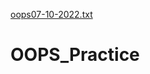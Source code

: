 [oops07-10-2022.txt](https://github.com/Deelip918/OOPS_Practice/files/9734563/oops07-10-2022.txt)
# OOPS_Practice

